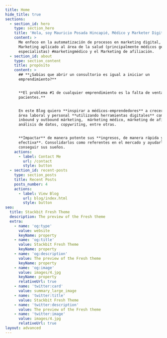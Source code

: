 ```yaml
---
title: Home
hide_title: true
sections:
  - section_id: hero
    type: section_hero
    title: 'Hola, soy Mauricio Posada Hincapié, Médico y Marketer Digital'
    content: >
      Me enfoco en la automatización de procesos en marketing digital, chatbots.
      Marketing aplicado al área de la salud (principalmente médicos generales y
      especialistas) #marketingmédico y el Marketing de afiliación.
  - section_id: about
    type: section_content
    title: propósito
    content: >
      ## **¿Sabias que abrir un consultorio es igual a iniciar un
      emprendimiento?**


      **El problema #1 de cualquier emprendimiento es la falta de ventas o
      pacientes.**


      En este Blog quiero **inspirar a médicos-emprendedores** a crecer en su
      área laboral y personal **utilizando herramientas digitales** como el
      inbound y outbound márketing,  márketing médico, márketing de afiliación,
      análisis de datos, copywriting, entre otras.


      **Impactar** de manera potente sus **ingresos, de manera rápida y
      efectiva**. Consolidarlos como referentes en el mercado y ayudarles a
      conseguir sus sueños.
    actions:
      - label: Contact Me
        url: /contact
        style: button
  - section_id: recent-posts
    type: section_posts
    title: Recent Posts
    posts_number: 4
    actions:
      - label: View Blog
        url: blog/index.html
        style: button
seo:
  title: Stackbit Fresh Theme
  description: The preview of the Fresh theme
  extra:
    - name: 'og:type'
      value: website
      keyName: property
    - name: 'og:title'
      value: Stackbit Fresh Theme
      keyName: property
    - name: 'og:description'
      value: The preview of the Fresh theme
      keyName: property
    - name: 'og:image'
      value: images/4.jpg
      keyName: property
      relativeUrl: true
    - name: 'twitter:card'
      value: summary_large_image
    - name: 'twitter:title'
      value: Stackbit Fresh Theme
    - name: 'twitter:description'
      value: The preview of the Fresh theme
    - name: 'twitter:image'
      value: images/4.jpg
      relativeUrl: true
layout: advanced
---
```

